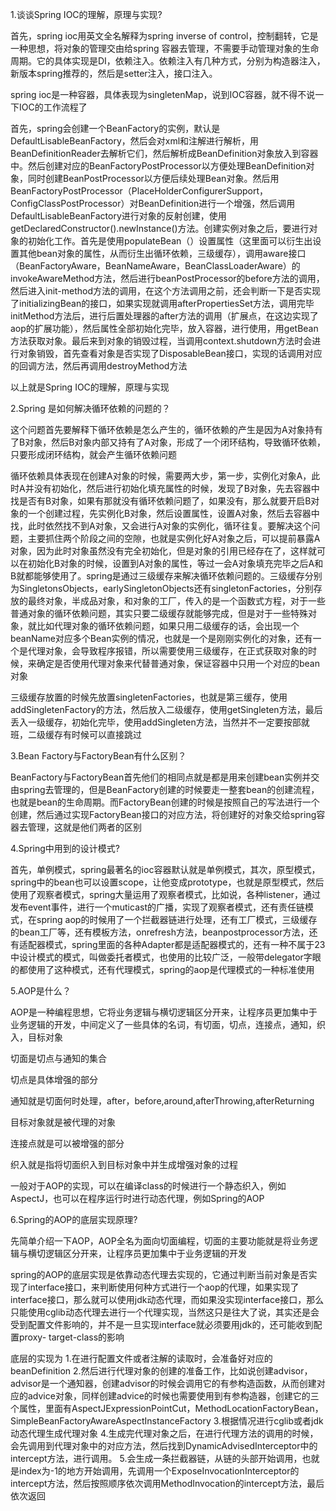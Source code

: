 1.谈谈Spring IOC的理解，原理与实现?

首先，spring ioc用英文全名解释为spring inverse of control，控制翻转，它是一种思想，将对象的管理交由给spring 容器去管理，不需要手动管理对象的生命周期。它的具体实现是DI，依赖注入。依赖注入有几种方式，分别为构造器注入，新版本spring推荐的，然后是setter注入，接口注入。

spring ioc是一种容器，具体表现为singletenMap，说到IOC容器，就不得不说一下IOC的工作流程了

首先，spring会创建一个BeanFactory的实例，默认是DefaultLisableBeanFactory，然后会对xml和注解进行解析，用BeanDefinitionReader去解析它们，然后解析成BeanDefinition对象放入到容器中。然后创建对应的BeanFactoryPostProcessor以方便处理BeanDefinition对象，同时创建BeanPostProcessor以方便后续处理Bean对象。然后用BeanFactoryPostProcessor（PlaceHolderConfigurerSupport，ConfigClassPostProcessor）对BeanDefinition进行一个增强，然后调用DefaultLisableBeanFactory进行对象的反射创建，使用getDeclaredConstructor().newInstance()方法。创建实例对象之后，要进行对象的初始化工作。首先是使用populateBean（）设置属性（这里面可以衍生出设置其他bean对象的属性，从而衍生出循环依赖，三级缓存），调用aware接口（BeanFactoryAware，BeanNameAware，BeanClassLoaderAware）的invokeAwareMethod方法，然后进行beanPostProcessor的before方法的调用，然后进入init-method方法的调用，在这个方法调用之前，还会判断一下是否实现了initializingBean的接口，如果实现就调用afterPropertiesSet方法，调用完毕initMethod方法后，进行后置处理器的after方法的调用（扩展点，在这边实现了aop的扩展功能），然后属性全部初始化完毕，放入容器，进行使用，用getBean方法获取对象。最后来到对象的销毁过程，当调用context.shutdown方法时会进行对象销毁，首先查看对象是否实现了DisposableBean接口，实现的话调用对应的回调方法，然后再调用destroyMethod方法

以上就是Spring IOC的理解，原理与实现

2.Spring 是如何解决循环依赖的问题的？

这个问题首先要解释下循环依赖是怎么产生的，循环依赖的产生是因为A对象持有了B对象，然后B对象内部又持有了A对象，形成了一个闭环结构，导致循环依赖，只要形成闭环结构，就会产生循环依赖问题

循环依赖具体表现在创建A对象的时候，需要两大步，第一步，实例化对象A，此时A并没有初始化，然后进行初始化填充属性的时候，发现了B对象，先去容器中找是否有B对象，如果有那就没有循环依赖问题了，如果没有，那么就要开启B对象的一个创建过程，先实例化B对象，然后设置属性，设置A对象，然后去容器中找，此时依然找不到A对象，又会进行A对象的实例化，循环往复。要解决这个问题，主要抓住两个阶段之间的空隙，也就是实例化好A对象之后，可以提前暴露A对象，因为此时对象虽然没有完全初始化，但是对象的引用已经存在了，这样就可以在初始化B对象的时候，设置到A对象的属性，等过一会A对象填充完毕之后A和B就都能够使用了。spring是通过三级缓存来解决循环依赖问题的。三级缓存分别为SingletonsObjects，earlySingletonObjects还有singletonFactories，分别存放的最终对象，半成品对象，和对象的工厂，传入的是一个函数式方程，对于一些普通对象的循环依赖问题，其实只要二级缓存就能够完成，但是对于一些特殊对象，就比如代理对象的循环依赖问题，如果只用二级缓存的话，会出现一个beanName对应多个Bean实例的情况，也就是一个是刚刚实例化的对象，还有一个是代理对象，会导致程序报错，所以需要使用三级缓存，在正式获取对象的时候，来确定是否使用代理对象来代替普通对象，保证容器中只用一个对应的bean对象

三级缓存放置的时候先放置singletenFactories，也就是第三缓存，使用addSingletenFactory的方法，然后放入二级缓存，使用getSingleten方法，最后丢入一级缓存，初始化完毕，使用addSingleten方法，当然并不一定要按部就班，二级缓存有时候可以直接跳过

3.Bean Factory与FactoryBean有什么区别？

BeanFactory与FactoryBean首先他们的相同点就是都是用来创建bean实例并交由spring去管理的，但是BeanFactory创建的时候要走一整套bean的创建流程，也就是bean的生命周期。而FactoryBean创建的时候是按照自己的写法进行一个创建，然后通过实现FactoryBean接口的对应方法，将创建好的对象交给spring容器去管理，这就是他们两者的区别

4.Spring中用到的设计模式?

首先，单例模式，spring最著名的ioc容器默认就是单例模式，其次，原型模式，spring中的bean也可以设置scope，让他变成prototype，也就是原型模式，然后使用了观察者模式，spring大量运用了观察者模式，比如说，各种listener，通过发布event事件，进行一个muticast的广播，实现了观察者模式，还有责任链模式，在spring aop的时候用了一个拦截器链进行处理，还有工厂模式，三级缓存的bean工厂等，还有模板方法，onrefresh方法，beanpostprocessor方法，还有适配器模式，spring里面的各种Adapter都是适配器模式的，还有一种不属于23中设计模式的模式，叫做委托者模式，也使用的比较广泛，一般带delegator字眼的都使用了这种模式，还有代理模式，spring的aop是代理模式的一种标准使用

5.AOP是什么？

AOP是一种编程思想，它将业务逻辑与横切逻辑区分开来，让程序员更加集中于业务逻辑的开发，中间定义了一些具体的名词，有切面，切点，连接点，通知，织入，目标对象

切面是切点与通知的集合

切点是具体增强的部分

通知就是切面何时处理，after，before,around,afterThrowing,afterReturning

目标对象就是被代理的对象

连接点就是可以被增强的部分

织入就是指将切面织入到目标对象中并生成增强对象的过程

一般对于AOP的实现，可以在编译class的时候进行一个静态织入，例如AspectJ，也可以在程序运行时进行动态代理，例如Spring的AOP

6.Spring的AOP的底层实现原理?

先简单介绍一下AOP，AOP全名为面向切面编程，切面的主要功能就是将业务逻辑与横切逻辑区分开来，让程序员更加集中于业务逻辑的开发

spring的AOP的底层实现是依靠动态代理去实现的，它通过判断当前对象是否实现了interface接口，来判断使用何种方式进行一个aop的代理，如果实现了interface接口，那么就可以使用jdk动态代理，而如果没实现interface接口，那么只能使用cglib动态代理去进行一个代理实现，当然这只是往大了说，其实还是会受到配置文件影响的，并不是一旦实现interface就必须要用jdk的，还可能收到配置proxy- target-class的影响

底层的实现为
1.在进行配置文件或者注解的读取时，会准备好对应的beanDefinition
2.然后进行代理对象的创建的准备工作，比如说创建advisor，advisor是一个通知器，创建advisor的时候会调用它的有参构造函数，从而创建对应的advice对象，同样创建advice的时候也需要使用到有参构造器，创建它的三个属性，里面有AspectJExpressionPointCut，MethodLocationFactoryBean，SimpleBeanFactoryAwareAspectInstanceFactory
3.根据情况进行cglib或者jdk动态代理生成代理对象
4.生成完代理对象之后，在进行代理方法的调用的时候，会先调用到代理对象中的对应方法，然后找到DynamicAdvisedInterceptor中的intercept方法，进行调用。
5.会生成一条拦截器链，从链的头部开始调用，也就是index为-1的地方开始调用，先调用一个ExposeInvocationInterceptor的intercept方法，然后按照顺序依次调用MethodInvocation的intercept方法，最后依次返回



